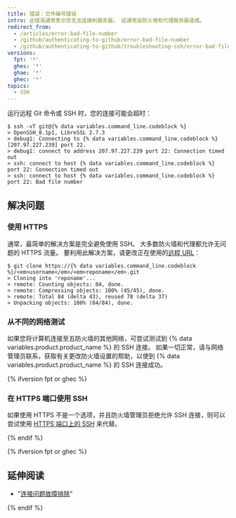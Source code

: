 ```yaml
---
title: 错误：文件编号错误
intro: 此错误通常表示您无法连接到服务器。 这通常由防火墙和代理服务器造成。
redirect_from:
  - /articles/error-bad-file-number
  - /github/authenticating-to-github/error-bad-file-number
  - /github/authenticating-to-github/troubleshooting-ssh/error-bad-file-number
versions:
  fpt: '*'
  ghes: '*'
  ghae: '*'
  ghec: '*'
topics:
  - SSH
---
```


运行远程 Git 命令或 SSH 时，您的连接可能会超时：

```shell
$ ssh -vT git@{% data variables.command_line.codeblock %}
> OpenSSH_8.1p1, LibreSSL 2.7.3
> debug1: Connecting to {% data variables.command_line.codeblock %} [207.97.227.239] port 22.
> debug1: connect to address 207.97.227.239 port 22: Connection timed out
> ssh: connect to host {% data variables.command_line.codeblock %} port 22: Connection timed out
> ssh: connect to host {% data variables.command_line.codeblock %} port 22: Bad file number
```

## 解决问题

### 使用 HTTPS

通常，最简单的解决方案是完全避免使用 SSH。 大多数防火墙和代理都允许无问题的 HTTPS 流量。 要利用此解决方案，请更改正在使用的[远程 URL](/github/getting-started-with-github/about-remote-repositories)：

```shell
$ git clone https://{% data variables.command_line.codeblock %}/<em>username</em>/<em>reponame</em>.git
> Cloning into 'reponame'...
> remote: Counting objects: 84, done.
> remote: Compressing objects: 100% (45/45), done.
> remote: Total 84 (delta 43), reused 78 (delta 37)
> Unpacking objects: 100% (84/84), done.
```

### 从不同的网络测试

如果您将计算机连接至五防火墙的其他网络，可尝试测试到 {% data variables.product.product_name %} 的 SSH 连接。 如果一切正常，请与网络管理员联系，获取有关更改防火墙设置的帮助，以使到 {% data variables.product.product_name %} 的 SSH 连接成功。

{% ifversion fpt or ghec %}

### 在 HTTPS 端口使用 SSH

如果使用 HTTPS 不是一个选项，并且防火墙管理员拒绝允许 SSH 连接，则可以尝试使用 [HTTPS 端口上的 SSH](/articles/using-ssh-over-the-https-port) 来代替。

{% endif %}

{% ifversion fpt or ghec %}

## 延伸阅读

- "[连接问题故障排除](/articles/troubleshooting-connectivity-problems)"

{% endif %}
